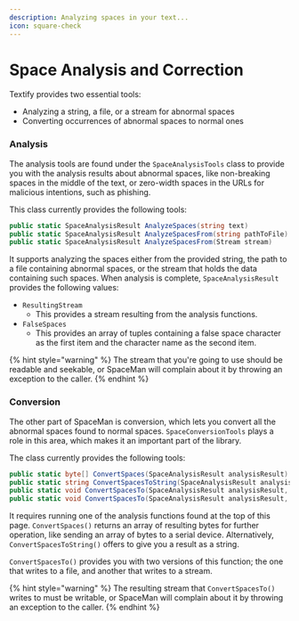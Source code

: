 ```yaml
---
description: Analyzing spaces in your text...
icon: square-check
---
```


# Space Analysis and Correction

Textify provides two essential tools:

* Analyzing a string, a file, or a stream for abnormal spaces
* Converting occurrences of abnormal spaces to normal ones

### Analysis

The analysis tools are found under the `SpaceAnalysisTools` class to provide you with the analysis results about abnormal spaces, like non-breaking spaces in the middle of the text, or zero-width spaces in the URLs for malicious intentions, such as phishing.

This class currently provides the following tools:

```csharp
public static SpaceAnalysisResult AnalyzeSpaces(string text)
public static SpaceAnalysisResult AnalyzeSpacesFrom(string pathToFile)
public static SpaceAnalysisResult AnalyzeSpacesFrom(Stream stream)
```

It supports analyzing the spaces either from the provided string, the path to a file containing abnormal spaces, or the stream that holds the data containing such spaces. When analysis is complete, `SpaceAnalysisResult` provides the following values:

* `ResultingStream`
  * This provides a stream resulting from the analysis functions.
* `FalseSpaces`
  * This provides an array of tuples containing a false space character as the first item and the character name as the second item.

{% hint style="warning" %}
The stream that you're going to use should be readable and seekable, or SpaceMan will complain about it by throwing an exception to the caller.
{% endhint %}

### Conversion

The other part of SpaceMan is conversion, which lets you convert all the abnormal spaces found to normal spaces. `SpaceConversionTools` plays a role in this area, which makes it an important part of the library.

The class currently provides the following tools:

```csharp
public static byte[] ConvertSpaces(SpaceAnalysisResult analysisResult)
public static string ConvertSpacesToString(SpaceAnalysisResult analysisResult)
public static void ConvertSpacesTo(SpaceAnalysisResult analysisResult, string pathToFile)
public static void ConvertSpacesTo(SpaceAnalysisResult analysisResult, Stream stream)
```

It requires running one of the analysis functions found at the top of this page. `ConvertSpaces()` returns an array of resulting bytes for further operation, like sending an array of bytes to a serial device. Alternatively, `ConvertSpacesToString()` offers to give you a result as a string.

`ConvertSpacesTo()` provides you with two versions of this function; the one that writes to a file, and another that writes to a stream.

{% hint style="warning" %}
The resulting stream that `ConvertSpacesTo()` writes to must be writable, or SpaceMan will complain about it by throwing an exception to the caller.
{% endhint %}
